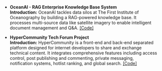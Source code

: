 
- <strong>OceanAI - RAG Enterprise Knowledge Base System</strong>\
<strong>Introduction:</strong> OceanAI tackles data silos at The First Institute of Oceanography by building a RAG-powered knowledge base. It processes multi-source data like satellite imagery to enable intelligent document management and Q&A. [[Code]](https://github.com/wufazhangdazgaoxiaolei/TGRS-CEF_CL-main)


- <strong>HyperCommunity Tech Forum Project</strong>\
<strong>Introduction:</strong> HyperCommunity is a front-end and back-end separated platform designed for internet developers to share and exchange technical content. It integrates comprehensive features including access control, post publishing and commenting, private messaging, notification systems, hotlist ranking, and global search. [[Code]](https://github.com/wufazhangdazgaoxiaolei/TGRS-CEF_CL-main)


